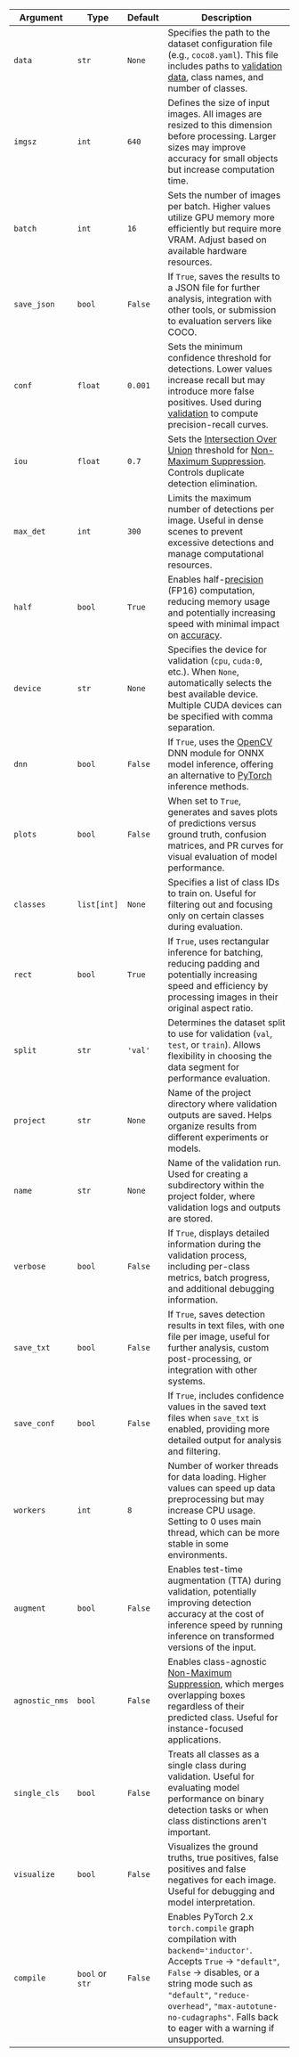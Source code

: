 | Argument       | Type            | Default | Description                                                                                                                                                                                                                                                                      |
| -------------- | --------------- | ------- | -------------------------------------------------------------------------------------------------------------------------------------------------------------------------------------------------------------------------------------------------------------------------------- |
| `data`         | `str`           | `None`  | Specifies the path to the dataset configuration file (e.g., `coco8.yaml`). This file includes paths to [validation data](https://www.ultralytics.com/glossary/validation-data), class names, and number of classes.                                                              |
| `imgsz`        | `int`           | `640`   | Defines the size of input images. All images are resized to this dimension before processing. Larger sizes may improve accuracy for small objects but increase computation time.                                                                                                 |
| `batch`        | `int`           | `16`    | Sets the number of images per batch. Higher values utilize GPU memory more efficiently but require more VRAM. Adjust based on available hardware resources.                                                                                                                      |
| `save_json`    | `bool`          | `False` | If `True`, saves the results to a JSON file for further analysis, integration with other tools, or submission to evaluation servers like COCO.                                                                                                                                   |
| `conf`         | `float`         | `0.001` | Sets the minimum confidence threshold for detections. Lower values increase recall but may introduce more false positives. Used during [validation](https://docs.ultralytics.com/modes/val/) to compute precision-recall curves.                                                 |
| `iou`          | `float`         | `0.7`   | Sets the [Intersection Over Union](https://www.ultralytics.com/glossary/intersection-over-union-iou) threshold for [Non-Maximum Suppression](https://www.ultralytics.com/glossary/non-maximum-suppression-nms). Controls duplicate detection elimination.                        |
| `max_det`      | `int`           | `300`   | Limits the maximum number of detections per image. Useful in dense scenes to prevent excessive detections and manage computational resources.                                                                                                                                    |
| `half`         | `bool`          | `True`  | Enables half-[precision](https://www.ultralytics.com/glossary/precision) (FP16) computation, reducing memory usage and potentially increasing speed with minimal impact on [accuracy](https://www.ultralytics.com/glossary/accuracy).                                            |
| `device`       | `str`           | `None`  | Specifies the device for validation (`cpu`, `cuda:0`, etc.). When `None`, automatically selects the best available device. Multiple CUDA devices can be specified with comma separation.                                                                                         |
| `dnn`          | `bool`          | `False` | If `True`, uses the [OpenCV](https://www.ultralytics.com/glossary/opencv) DNN module for ONNX model inference, offering an alternative to [PyTorch](https://www.ultralytics.com/glossary/pytorch) inference methods.                                                             |
| `plots`        | `bool`          | `False` | When set to `True`, generates and saves plots of predictions versus ground truth, confusion matrices, and PR curves for visual evaluation of model performance.                                                                                                                  |
| `classes`      | `list[int]`     | `None`  | Specifies a list of class IDs to train on. Useful for filtering out and focusing only on certain classes during evaluation.                                                                                                                                                      |
| `rect`         | `bool`          | `True`  | If `True`, uses rectangular inference for batching, reducing padding and potentially increasing speed and efficiency by processing images in their original aspect ratio.                                                                                                        |
| `split`        | `str`           | `'val'` | Determines the dataset split to use for validation (`val`, `test`, or `train`). Allows flexibility in choosing the data segment for performance evaluation.                                                                                                                      |
| `project`      | `str`           | `None`  | Name of the project directory where validation outputs are saved. Helps organize results from different experiments or models.                                                                                                                                                   |
| `name`         | `str`           | `None`  | Name of the validation run. Used for creating a subdirectory within the project folder, where validation logs and outputs are stored.                                                                                                                                            |
| `verbose`      | `bool`          | `False` | If `True`, displays detailed information during the validation process, including per-class metrics, batch progress, and additional debugging information.                                                                                                                       |
| `save_txt`     | `bool`          | `False` | If `True`, saves detection results in text files, with one file per image, useful for further analysis, custom post-processing, or integration with other systems.                                                                                                               |
| `save_conf`    | `bool`          | `False` | If `True`, includes confidence values in the saved text files when `save_txt` is enabled, providing more detailed output for analysis and filtering.                                                                                                                             |
| `workers`      | `int`           | `8`     | Number of worker threads for data loading. Higher values can speed up data preprocessing but may increase CPU usage. Setting to 0 uses main thread, which can be more stable in some environments.                                                                               |
| `augment`      | `bool`          | `False` | Enables test-time augmentation (TTA) during validation, potentially improving detection accuracy at the cost of inference speed by running inference on transformed versions of the input.                                                                                       |
| `agnostic_nms` | `bool`          | `False` | Enables class-agnostic [Non-Maximum Suppression](https://www.ultralytics.com/glossary/non-maximum-suppression-nms), which merges overlapping boxes regardless of their predicted class. Useful for instance-focused applications.                                                |
| `single_cls`   | `bool`          | `False` | Treats all classes as a single class during validation. Useful for evaluating model performance on binary detection tasks or when class distinctions aren't important.                                                                                                           |
| `visualize`    | `bool`          | `False` | Visualizes the ground truths, true positives, false positives and false negatives for each image. Useful for debugging and model interpretation.                                                                                                                                 |
| `compile`      | `bool` or `str` | `False` | Enables PyTorch 2.x `torch.compile` graph compilation with `backend='inductor'`. Accepts `True` → `"default"`, `False` → disables, or a string mode such as `"default"`, `"reduce-overhead"`, `"max-autotune-no-cudagraphs"`. Falls back to eager with a warning if unsupported. |
